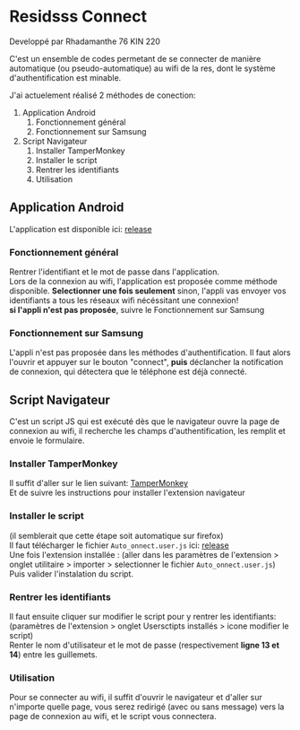 # Residsss Connect
Developpé par Rhadamanthe 76 KIN 220

C'est un ensemble de codes permetant de se connecter de manière automatique (ou pseudo-automatique) au wifi de la res, dont le système d'authentification est minable.

J'ai actuelement réalisé 2 méthodes de conection:

1. Application Android
	1. Fonctionnement général
	2. Fonctionnement sur Samsung
2. Script Navigateur
	1. Installer TamperMonkey
	2. Installer le script
	3. Rentrer les identifiants
	4. Utilisation

## Application Android
L'application est disponible ici: [release](https://github.com/Teiwin/ResidsssConnect/releases)  

### Fonctionnement général
Rentrer l'identifiant et le mot de passe dans l'application.  
Lors de la connexion au wifi, l'application est proposée comme méthode disponible. **Selectionner une fois seulement** sinon, l'appli vas envoyer vos identifiants a tous les réseaux wifi nécéssitant une connexion!  
**si l'appli n'est pas proposée**, suivre le Fonctionnement sur Samsung

### Fonctionnement sur Samsung
L'appli n'est pas proposée dans les méthodes d'authentification. Il faut alors l'ouvrir et appuyer sur le bouton "connect", **puis** déclancher la notification de connexion, qui détectera que le téléphone est déjà connecté.

## Script Navigateur

C'est un script JS qui est exécuté dès que le navigateur ouvre la page de connexion au wifi, il recherche les champs d'authentification, les remplit et envoie le formulaire.

### Installer TamperMonkey
Il suffit d'aller sur le lien suivant: [TamperMonkey](https://www.tampermonkey.net)  
Et de suivre les instructions pour installer l'extension navigateur

### Installer le script
(il semblerait que cette étape soit automatique sur firefox)  
Il faut télécharger le fichier `Auto_onnect.user.js` ici: [release](https://github.com/Teiwin/ResidsssConnect/releases)  
Une fois l'extension installée :
(aller dans les paramètres de l'extension > onglet utilitaire > importer > selectionner le fichier `Auto_onnect.user.js`)  
Puis valider l'instalation du script.

### Rentrer les identifiants
Il faut ensuite cliquer sur modifier le script pour y rentrer les identifiants:  
(paramètres de l'extension > onglet Usersctipts installés > icone modifier le script)  
Renter le nom d'utilisateur et le mot de passe (respectivement **ligne 13 et 14**) entre les guillemets.

### Utilisation
Pour se connecter au wifi, il suffit d'ouvrir le navigateur et d'aller sur n'importe quelle page, vous serez redirigé (avec ou sans message) vers la page de connexion au wifi, et le script vous connectera.


